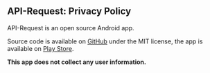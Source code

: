 ## API-Request: Privacy Policy

API-Request is an open source Android app.

Source code is available on [GitHub](https://github.com/tminet/API-Request) under the MIT license,
the app is available
on [Play Store](https://play.google.com/store/apps/details?id=tmidev.apirequest).

<b>This app does not collect any user information.</b>
